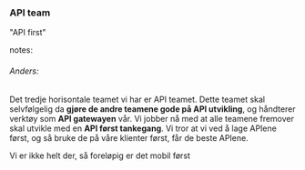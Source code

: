 ### API team

"API first"


notes:
###### Anders:
Det tredje horisontale teamet vi har er API teamet. Dette teamet skal selvfølgelig da **gjøre de andre teamene gode på API utvikling**, og håndterer verktøy som **API gatewayen** vår. 
Vi jobber nå med at alle teamene fremover skal utvikle med en **API først tankegang**. Vi tror at vi ved å lage APIene først, og så bruke de på våre klienter først, får de beste APIene.  

Vi er ikke helt der, så foreløpig er det mobil først
